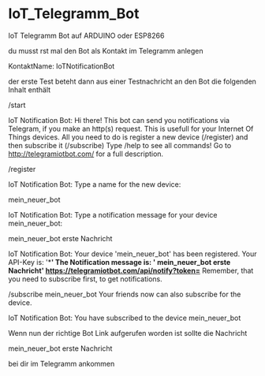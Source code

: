 # IoT_Telegramm_Bot
IoT Telegramm Bot auf ARDUINO oder ESP8266

du musst rst mal den Bot als Kontakt im Telegramm anlegen 

KontaktName: IoTNotificationBot

der erste Test beteht dann aus einer Testnachricht an den Bot die folgenden Inhalt enthält

/start

IoT Notification Bot:
Hi there!
This bot can send you notifications via Telegram, if you make an http(s)
request. This is usefull for your Internet Of Things devices. All you need
to do is register a new device (/register) and then subscribe it
(/subscribe)
Type /help to see all commands!
Go to http://telegramiotbot.com/ for a full description.

/register 

IoT Notification Bot:
Type a name for the new device:

mein_neuer_bot

IoT Notification Bot:
Type a notification message for your device mein_neuer_bot:

mein_neuer_bot erste Nachricht

IoT Notification Bot:
Your device 'mein_neuer_bot' has been registered.
Your API-Key is: '*********'
The Notification message is:
' mein_neuer_bot 
erste Nachricht'
https://telegramiotbot.com/api/notify?token=********
Remember, that you need to subscribe first, to get notifications.

/subscribe mein_neuer_bot
Your friends now can also subscribe for the device.

IoT Notification Bot:
You have subscribed to the device mein_neuer_bot

Wenn nun der richtige Bot Link aufgerufen worden ist sollte die Nachricht 

mein_neuer_bot erste Nachricht

bei dir im Telegramm ankommen

